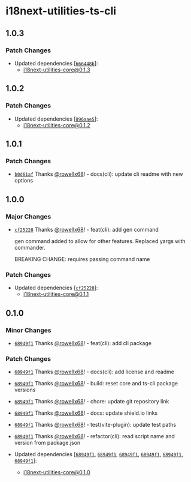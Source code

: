# i18next-utilities-ts-cli

## 1.0.3

### Patch Changes

- Updated dependencies [[`666448b`](https://github.com/rowellx68/i18next-utilities/commit/666448b613c48fda1fb0c2ddc81b6601cb1b3fc3)]:
  - i18next-utilities-core@0.1.3

## 1.0.2

### Patch Changes

- Updated dependencies [[`896aae5`](https://github.com/rowellx68/i18next-utilities/commit/896aae5afcf026dac27b8e7bcda578f6630dc26d)]:
  - i18next-utilities-core@0.1.2

## 1.0.1

### Patch Changes

- [`b0d61af`](https://github.com/rowellx68/i18next-utilities/commit/b0d61af0fd8e6b040727ba4d28501ccde91e3320) Thanks [@rowellx68](https://github.com/rowellx68)! - docs(cli): update cli readme with new options

## 1.0.0

### Major Changes

- [`cf25228`](https://github.com/rowellx68/i18next-utilities/commit/cf252281c77b2676aed1492510639f0ba85b05c4) Thanks [@rowellx68](https://github.com/rowellx68)! - feat(cli): add gen command

  gen command added to allow for other features. Replaced yargs with commander.

  BREAKING CHANGE: requires passing command name

### Patch Changes

- Updated dependencies [[`cf25228`](https://github.com/rowellx68/i18next-utilities/commit/cf252281c77b2676aed1492510639f0ba85b05c4)]:
  - i18next-utilities-core@0.1.1

## 0.1.0

### Minor Changes

- [`68949f1`](https://github.com/rowellx68/i18next-utilities/commit/68949f135e4446b0062fcb38f23acb99f1e46b97) Thanks [@rowellx68](https://github.com/rowellx68)! - feat(cli): add cli package

### Patch Changes

- [`68949f1`](https://github.com/rowellx68/i18next-utilities/commit/68949f135e4446b0062fcb38f23acb99f1e46b97) Thanks [@rowellx68](https://github.com/rowellx68)! - docs(cli): add license and readme

- [`68949f1`](https://github.com/rowellx68/i18next-utilities/commit/68949f135e4446b0062fcb38f23acb99f1e46b97) Thanks [@rowellx68](https://github.com/rowellx68)! - build: reset core and ts-cli package versions

- [`68949f1`](https://github.com/rowellx68/i18next-utilities/commit/68949f135e4446b0062fcb38f23acb99f1e46b97) Thanks [@rowellx68](https://github.com/rowellx68)! - chore: update git repository link

- [`68949f1`](https://github.com/rowellx68/i18next-utilities/commit/68949f135e4446b0062fcb38f23acb99f1e46b97) Thanks [@rowellx68](https://github.com/rowellx68)! - docs: update shield.io links

- [`68949f1`](https://github.com/rowellx68/i18next-utilities/commit/68949f135e4446b0062fcb38f23acb99f1e46b97) Thanks [@rowellx68](https://github.com/rowellx68)! - test(vite-plugin): update test paths

- [`68949f1`](https://github.com/rowellx68/i18next-utilities/commit/68949f135e4446b0062fcb38f23acb99f1e46b97) Thanks [@rowellx68](https://github.com/rowellx68)! - refactor(cli): read script name and version from package.json

- Updated dependencies [[`68949f1`](https://github.com/rowellx68/i18next-utilities/commit/68949f135e4446b0062fcb38f23acb99f1e46b97), [`68949f1`](https://github.com/rowellx68/i18next-utilities/commit/68949f135e4446b0062fcb38f23acb99f1e46b97), [`68949f1`](https://github.com/rowellx68/i18next-utilities/commit/68949f135e4446b0062fcb38f23acb99f1e46b97), [`68949f1`](https://github.com/rowellx68/i18next-utilities/commit/68949f135e4446b0062fcb38f23acb99f1e46b97), [`68949f1`](https://github.com/rowellx68/i18next-utilities/commit/68949f135e4446b0062fcb38f23acb99f1e46b97), [`68949f1`](https://github.com/rowellx68/i18next-utilities/commit/68949f135e4446b0062fcb38f23acb99f1e46b97)]:
  - i18next-utilities-core@0.1.0
